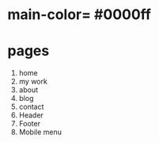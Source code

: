 <!--
dark text- hls(0,0%,13%)
grey text- hls(0,0%,13%)
light grey text- hls(0,0%,45%)

A normal font weight (400 or 500 depending on the font) for most text
A heavier font weight (600 or 700) for text you want to emphasize

text on main color
color: hsl(176, 100%, 84%)
bg-color: hsl(176, 100%, 24%)
box-shadow: 0 4px 6px 0 hsla(0, 0%, 0%, 0.2)
box-shadow: 0 2px 6px 0 hsla(0, 0%, 0%, 0.2)
inset shadows- wells or form inputs inset shadows |
box-shadow: 0 2px 4px 0 hsla(0, 0%, 0%, 0.08)

icons{
display: inline-flex;p-10px,br-50%,bg-c

line-height:1-1.125,2-1.25,3-1.5
font-size:1-36px,2-24px,3-16px
-->

# main-color= #0000ff

# pages

1. home
2. my work
3. about
4. blog
5. contact
6. Header
7. Footer
8. Mobile menu

#
